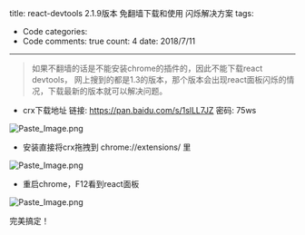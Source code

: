 
title: react-devtools 2.1.9版本 免翻墙下载和使用  闪烁解决方案
tags: 
  - Code
categories: 
  - Code
comments: true
count: 4
date: 2018/7/11
---
  
> 如果不翻墙的话是不能安装chrome的插件的，因此不能下载react devtools， 网上搜到的都是1.3的版本，那个版本会出现react面板闪烁的情况，下载最新的版本就可以解决问题。

- crx下载地址
链接: https://pan.baidu.com/s/1slLL7JZ 密码: 75ws

![Paste_Image.png](http://upload-images.jianshu.io/upload_images/3098335-b939c8ad47f872cf.png?imageMogr2/auto-orient/strip%7CimageView2/2/w/1240)

- 安装直接将crx拖拽到 chrome://extensions/ 里

![Paste_Image.png](http://upload-images.jianshu.io/upload_images/3098335-494d316c02bb6513.png?imageMogr2/auto-orient/strip%7CimageView2/2/w/1240)
- 重启chrome，F12看到react面板

![Paste_Image.png](http://upload-images.jianshu.io/upload_images/3098335-162f9e285b48183f.png?imageMogr2/auto-orient/strip%7CimageView2/2/w/1240)

完美搞定！